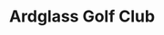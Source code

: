 ---
title: "Ardglass Golf Club"
address: "4, Castle Place, Ardglass, Downpatrick, County Down BT30 7TP"
tel: "028 4484 1219"
county: "Down"
category: "Pitch And Putt"
type: "Content"
lat: "54.258656"
lng: "-5.606369"
---